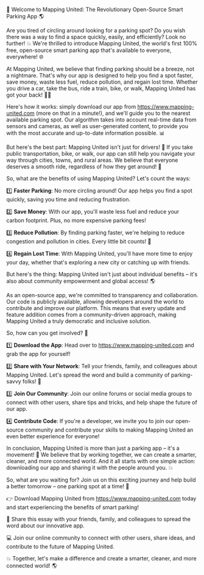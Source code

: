 🚀 Welcome to Mapping United: The Revolutionary Open-Source Smart Parking App 🌎

Are you tired of circling around looking for a parking spot? Do you wish there was a way to find a space quickly, easily, and efficiently? Look no further! 💥 We're thrilled to introduce Mapping United, the world's first 100% free, open-source smart parking app that's available to everyone, everywhere! 🌐

At Mapping United, we believe that finding parking should be a breeze, not a nightmare. That's why our app is designed to help you find a spot faster, save money, waste less fuel, reduce pollution, and regain lost time. Whether you drive a car, take the bus, ride a train, bike, or walk, Mapping United has got your back! 🚴‍♀️

Here's how it works: simply download our app from https://www.mapping-united.com (more on that in a minute!), and we'll guide you to the nearest available parking spot. Our algorithm takes into account real-time data from sensors and cameras, as well as user-generated content, to provide you with the most accurate and up-to-date information possible. 📊

But here's the best part: Mapping United isn't just for drivers! 👥 If you take public transportation, bike, or walk, our app can still help you navigate your way through cities, towns, and rural areas. We believe that everyone deserves a smooth ride, regardless of how they get around! 🚂

So, what are the benefits of using Mapping United? Let's count the ways:

1️⃣ **Faster Parking**: No more circling around! Our app helps you find a spot quickly, saving you time and reducing frustration.

2️⃣ **Save Money**: With our app, you'll waste less fuel and reduce your carbon footprint. Plus, no more expensive parking fees!

3️⃣ **Reduce Pollution**: By finding parking faster, we're helping to reduce congestion and pollution in cities. Every little bit counts! 🌟

4️⃣ **Regain Lost Time**: With Mapping United, you'll have more time to enjoy your day, whether that's exploring a new city or catching up with friends.

But here's the thing: Mapping United isn't just about individual benefits – it's also about community empowerment and global access! 🌎

As an open-source app, we're committed to transparency and collaboration. Our code is publicly available, allowing developers around the world to contribute and improve our platform. This means that every update and feature addition comes from a community-driven approach, making Mapping United a truly democratic and inclusive solution.

So, how can you get involved? 🤔

1️⃣ **Download the App**: Head over to https://www.mapping-united.com and grab the app for yourself!

2️⃣ **Share with Your Network**: Tell your friends, family, and colleagues about Mapping United. Let's spread the word and build a community of parking-savvy folks! 📢

3️⃣ **Join Our Community**: Join our online forums or social media groups to connect with other users, share tips and tricks, and help shape the future of our app.

4️⃣ **Contribute Code**: If you're a developer, we invite you to join our open-source community and contribute your skills to making Mapping United an even better experience for everyone!

In conclusion, Mapping United is more than just a parking app – it's a movement! 🌊 We believe that by working together, we can create a smarter, cleaner, and more connected world. And it all starts with one simple action: downloading our app and sharing it with the people around you. 💥

So, what are you waiting for? Join us on this exciting journey and help build a better tomorrow – one parking spot at a time! 🚀

👉 Download Mapping United from https://www.mapping-united.com today and start experiencing the benefits of smart parking!

📱 Share this essay with your friends, family, and colleagues to spread the word about our innovative app.

💻 Join our online community to connect with other users, share ideas, and contribute to the future of Mapping United.

💥 Together, let's make a difference and create a smarter, cleaner, and more connected world! 🌎